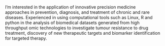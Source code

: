 I’m interested in the application of innovative precision medicine approaches in prevention, diagnosis, and treatment of chronic and rare diseases.
Experienced in using computational tools such as Linux, R and python in the analysis of biomedical datasets generated from high throughput omic technologies to investigate tumour resistance to drug treatment, discovery of new therapeutic targets and biomarker identification for targeted therapy.   
   
  
